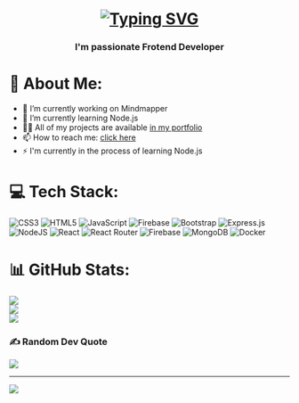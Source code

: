 <h1 align="center">
<a href="https://git.io/typing-svg"><img src="https://readme-typing-svg.demolab.com?font=Fira+Code&size=24&duration=5000&pause=500&center=true&vCenter=true&random=false&width=458&height=67&lines=Hi+%F0%9F%91%8B%2C+I'm+Patryk" alt="Typing SVG" /></a>
</h1>
<h3 align="center">I'm passionate Frotend Developer</h3>

<h1>💫 About Me:</h1>
<ul>
    <li>🔭 I’m currently working on Mindmapper</li>
    <li>🌱 I’m currently learning Node.js</li>
    <li>👨‍💻 All of my projects are available <a href="https://kardach.onrender.com">in my portfolio</a></li>
    <li>📫 How to reach me: <a href="mailto:patryk77.k@gmail.com">click here</a></li>
    <li>⚡ I'm currently in the process of learning Node.js</li>
</ul>


# 💻 Tech Stack:
![CSS3](https://img.shields.io/badge/css3-%231572B6.svg?style=for-the-badge&logo=css3&logoColor=white) ![HTML5](https://img.shields.io/badge/html5-%23E34F26.svg?style=for-the-badge&logo=html5&logoColor=white) ![JavaScript](https://img.shields.io/badge/javascript-%23323330.svg?style=for-the-badge&logo=javascript&logoColor=%23F7DF1E) ![Firebase](https://img.shields.io/badge/firebase-%23039BE5.svg?style=for-the-badge&logo=firebase) ![Bootstrap](https://img.shields.io/badge/bootstrap-%238511FA.svg?style=for-the-badge&logo=bootstrap&logoColor=white) ![Express.js](https://img.shields.io/badge/express.js-%23404d59.svg?style=for-the-badge&logo=express&logoColor=%2361DAFB) ![NodeJS](https://img.shields.io/badge/node.js-6DA55F?style=for-the-badge&logo=node.js&logoColor=white) ![React](https://img.shields.io/badge/react-%2320232a.svg?style=for-the-badge&logo=react&logoColor=%2361DAFB) ![React Router](https://img.shields.io/badge/React_Router-CA4245?style=for-the-badge&logo=react-router&logoColor=white) ![Firebase](https://img.shields.io/badge/Firebase-039BE5?style=for-the-badge&logo=Firebase&logoColor=white) ![MongoDB](https://img.shields.io/badge/MongoDB-%234ea94b.svg?style=for-the-badge&logo=mongodb&logoColor=white) ![Docker](https://img.shields.io/badge/docker-%230db7ed.svg?style=for-the-badge&logo=docker&logoColor=white)
# 📊 GitHub Stats:
![](https://github-readme-stats.vercel.app/api?username=patryk77k&theme=dark&hide_border=false&include_all_commits=false&count_private=false)<br/>
![](https://github-readme-streak-stats.herokuapp.com/?user=patryk77k&theme=dark&hide_border=false)<br/>
![](https://github-readme-stats.vercel.app/api/top-langs/?username=patryk77k&theme=dark&hide_border=false&include_all_commits=false&count_private=false&layout=compact)

### ✍️ Random Dev Quote
![](https://quotes-github-readme.vercel.app/api?type=horizontal&theme=radical)

---
[![](https://visitcount.itsvg.in/api?id=patryk77k&icon=0&color=0)](https://visitcount.itsvg.in)

